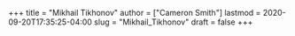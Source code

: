 +++
title = "Mikhail Tikhonov"
author = ["Cameron Smith"]
lastmod = 2020-09-20T17:35:25-04:00
slug = "Mikhail_Tikhonov"
draft = false
+++
